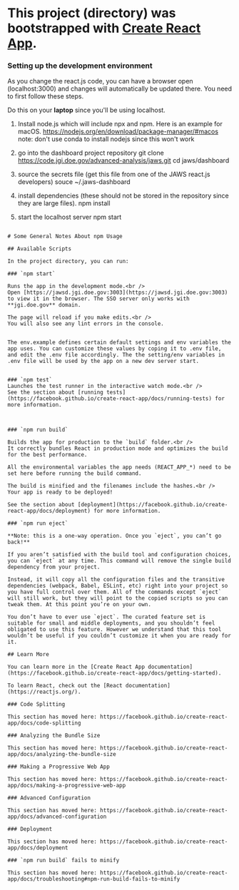 # This project (directory) was bootstrapped with [Create React App](https://github.com/facebook/create-react-app). 

### Setting up the development environment
As you change the react.js code, you can have a browser open (localhost:3000) and changes will automatically be updated there. 
You need to first follow these steps.

Do this on your **laptop** since you'll be using localhost.

1. Install node.js which will include npx and npm.  Here is an example for macOS.
https://nodejs.org/en/download/package-manager/#macos
note: don't use conda to install nodejs since this won't work

2. go into the dashboard project repository
git clone https://code.jgi.doe.gov/advanced-analysis/jaws.git
cd jaws/dashboard

3. source the secrets file (get this file from one of the JAWS react.js developers)
souce ~/.jaws-dashboard

4. install dependencies (these should not be stored in the repository since they are large files).
npm install

5. start the localhost server
npm start
```

# Some General Notes About npm Usage

## Available Scripts

In the project directory, you can run:

### `npm start`

Runs the app in the development mode.<br />
Open [https://jawsd.jgi.doe.gov:3003](https://jawsd.jgi.doe.gov:3003) to view it in the browser. The SSO server only works with **jgi.doe.gov** domain.

The page will reload if you make edits.<br />
You will also see any lint errors in the console.


The env.example defines certain default settings and env variables the app uses. You can customize these values by coping it to .env file, and edit the .env file accordingly. The the setting/env variables in .env file will be used by the app on a new dev server start.


### `npm test`
Launches the test runner in the interactive watch mode.<br />
See the section about [running tests](https://facebook.github.io/create-react-app/docs/running-tests) for more information.



### `npm run build`

Builds the app for production to the `build` folder.<br />
It correctly bundles React in production mode and optimizes the build for the best performance.

All the environmental variables the app needs (REACT_APP_*) need to be set here before running the build command.

The build is minified and the filenames include the hashes.<br />
Your app is ready to be deployed!

See the section about [deployment](https://facebook.github.io/create-react-app/docs/deployment) for more information.

### `npm run eject`

**Note: this is a one-way operation. Once you `eject`, you can’t go back!**

If you aren’t satisfied with the build tool and configuration choices, you can `eject` at any time. This command will remove the single build dependency from your project.

Instead, it will copy all the configuration files and the transitive dependencies (webpack, Babel, ESLint, etc) right into your project so you have full control over them. All of the commands except `eject` will still work, but they will point to the copied scripts so you can tweak them. At this point you’re on your own.

You don’t have to ever use `eject`. The curated feature set is suitable for small and middle deployments, and you shouldn’t feel obligated to use this feature. However we understand that this tool wouldn’t be useful if you couldn’t customize it when you are ready for it.

## Learn More

You can learn more in the [Create React App documentation](https://facebook.github.io/create-react-app/docs/getting-started).

To learn React, check out the [React documentation](https://reactjs.org/).

### Code Splitting

This section has moved here: https://facebook.github.io/create-react-app/docs/code-splitting

### Analyzing the Bundle Size

This section has moved here: https://facebook.github.io/create-react-app/docs/analyzing-the-bundle-size

### Making a Progressive Web App

This section has moved here: https://facebook.github.io/create-react-app/docs/making-a-progressive-web-app

### Advanced Configuration

This section has moved here: https://facebook.github.io/create-react-app/docs/advanced-configuration

### Deployment

This section has moved here: https://facebook.github.io/create-react-app/docs/deployment

### `npm run build` fails to minify

This section has moved here: https://facebook.github.io/create-react-app/docs/troubleshooting#npm-run-build-fails-to-minify
